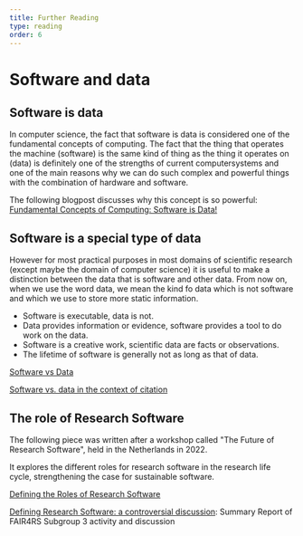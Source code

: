 ```yaml
---
title: Further Reading
type: reading
order: 6
---
```


# Software and data

## Software is data

In computer science, the fact that software is data is considered one of the fundamental concepts of computing. The fact that the thing that operates the machine (software) is the same kind of thing as the thing it operates on (data) is definitely one of the strengths of current computersystems and one of the main reasons why we can do such complex and powerful things with the combination of hardware and software.

The following blogpost discusses why this concept is so powerful: [Fundamental Concepts of Computing: Software is Data!](https://www.blackliszt.com/2014/04/fundamental-concepts-of-computing-software-is-data.html)

## Software is a special type of data

However for most practical purposes in most domains of scientific research (except maybe the domain of computer science) it is useful to make a distinction between the data that is software and other data. From now on, when we use the word data, we mean the kind fo data which is not software and which we use to store more static information.

- Software is executable, data is not.
- Data provides information or evidence, software provides a tool to do work on the data.
- Software is a creative work, scientific data are facts or observations.
- The lifetime of software is generally not as long as that of data.

[Software vs Data](https://github.com/danielskatz/software-vs-data)

[Software vs. data in the context of citation](https://doi.org/10.7287/peerj.preprints.2630v1)


## The role of Research Software

The following piece was written after a workshop called "The Future of Research Software", held in the Netherlands in 2022.

It explores the different roles for research software in the research life cycle, strengthening the case for sustainable software.

[Defining the Roles of Research Software](https://upstream.force11.org/defining-the-roles-of-research-software/)

[Defining Research Software: a controversial discussion](https://zenodo.org/records/5504016): Summary Report of FAIR4RS Subgroup 3 activity and discussion
